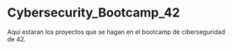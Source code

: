 # Cybersecurity_Bootcamp_42
Aqui estaran los proyectos que se hagan en el bootcamp de ciberseguridad de 42.

